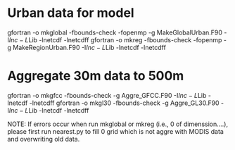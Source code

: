 # Urban data for model
gfortran -o mkglobal -fbounds-check -fopenmp -g MakeGlobalUrban.F90 -I$Inc -L$Lib -lnetcdf -lnetcdff
gfortran -o mkreg -fbounds-check -fopenmp -g MakeRegionUrban.F90 -I$Inc -L$Lib -lnetcdf -lnetcdff
# Aggregate 30m data to 500m
gfortran -o mkgfcc -fbounds-check -g Aggre_GFCC.F90 -I$Inc -L$Lib -lnetcdf -lnetcdff
gfortran -o mkgl30 -fbounds-check -g Aggre_GL30.F90 -I$Inc -L$Lib -lnetcdf -lnetcdff


NOTE:
If errors occur when run mkglobal or mkreg (i.e., 0 of dimenssion....), please first run nearest.py to fill 0 grid which
is not aggre with MODIS data and overwriting old data.
